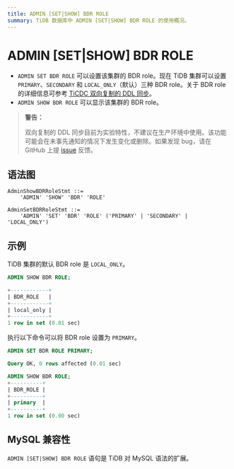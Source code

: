 ```yaml
---
title: ADMIN [SET|SHOW] BDR ROLE
summary: TiDB 数据库中 ADMIN [SET|SHOW] BDR ROLE 的使用概况。
---
```


# ADMIN [SET|SHOW] BDR ROLE

- `ADMIN SET BDR ROLE` 可以设置该集群的 BDR role。现在 TiDB 集群可以设置 `PRIMARY`、`SECONDARY` 和 `LOCAL_ONLY`（默认）三种 BDR role。关于 BDR role 的详细信息可参考 [TiCDC 双向复制的 DDL 同步](/ticdc/ticdc-bidirectional-replication.md#ddl-同步)。
- `ADMIN SHOW BDR ROLE` 可以显示该集群的 BDR role。

> **警告：**
>
> 双向复制的 DDL 同步目前为实验特性，不建议在生产环境中使用。该功能可能会在未事先通知的情况下发生变化或删除。如果发现 bug，请在 GitHub 上提 [issue](https://github.com/pingcap/tidb/issues) 反馈。

## 语法图

```ebnf+diagram
AdminShowBDRRoleStmt ::=
    'ADMIN' 'SHOW' 'BDR' 'ROLE'

AdminSetBDRRoleStmt ::=
    'ADMIN' 'SET' 'BDR' 'ROLE' ('PRIMARY' | 'SECONDARY' | 'LOCAL_ONLY')
```

## 示例

TiDB 集群的默认 BDR role 是 `LOCAL_ONLY`。

```sql
ADMIN SHOW BDR ROLE;
```

```sql
+------------+
| BDR_ROLE   |
+------------+
| local_only |
+------------+
1 row in set (0.01 sec)
```

执行以下命令可以将 BDR role 设置为 `PRIMARY`。

```sql
ADMIN SET BDR ROLE PRIMARY;
```

```sql
Query OK, 0 rows affected (0.01 sec)
```

```sql
ADMIN SHOW BDR ROLE;
+----------+
| BDR_ROLE |
+----------+
| primary  |
+----------+
1 row in set (0.00 sec)
```

## MySQL 兼容性

`ADMIN [SET|SHOW] BDR ROLE` 语句是 TiDB 对 MySQL 语法的扩展。
